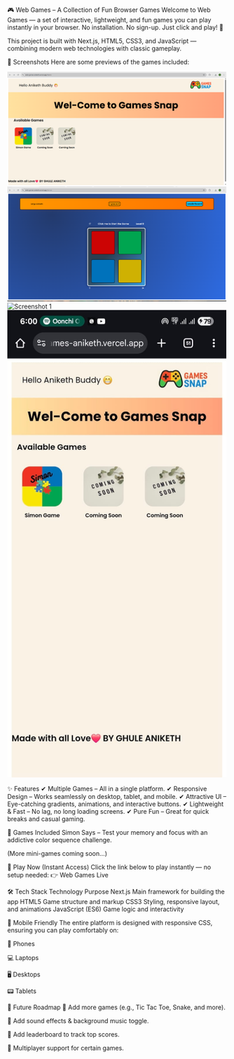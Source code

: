 🎮 Web Games – A Collection of Fun Browser Games
Welcome to Web Games — a set of interactive, lightweight, and fun games you can play instantly in your browser.
No installation. No sign-up. Just click and play! 🚀

This project is built with Next.js, HTML5, CSS3, and JavaScript — combining modern web technologies with classic gameplay.

📸 Screenshots
Here are some previews of the games included:



<img src="public/screenshot/game1.png" alt="Screenshot 1" width="500"/>
<img src="public/screenshot/game2.png" alt="Screenshot 2" width="500"/>
<img src="public/screenshotgame3.jpg" alt="Screenshot 1" width="500"/>
<img src="public/screenshot/game4.jpg" alt="Screenshot 2" width="500"/>



✨ Features
✔ Multiple Games – All in a single platform.
✔ Responsive Design – Works seamlessly on desktop, tablet, and mobile.
✔ Attractive UI – Eye-catching gradients, animations, and interactive buttons.
✔ Lightweight & Fast – No lag, no long loading screens.
✔ Pure Fun – Great for quick breaks and casual gaming.

🎯 Games Included
Simon Says – Test your memory and focus with an addictive color sequence challenge.

(More mini-games coming soon...)

🚀 Play Now (Instant Access)
Click the link below to play instantly — no setup needed:
👉 Web Games Live

🛠 Tech Stack
Technology	Purpose
Next.js	Main framework for building the app
HTML5	Game structure and markup
CSS3	Styling, responsive layout, and animations
JavaScript (ES6)	Game logic and interactivity

📱 Mobile Friendly
The entire platform is designed with responsive CSS, ensuring you can play comfortably on:

📱 Phones

💻 Laptops

🖥 Desktops

📟 Tablets

📌 Future Roadmap
🔹 Add more games (e.g., Tic Tac Toe, Snake, and more).

🔹 Add sound effects & background music toggle.

🔹 Add leaderboard to track top scores.

🔹 Multiplayer support for certain games.
